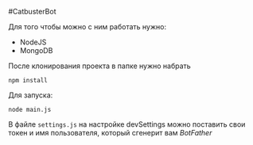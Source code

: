 #CatbusterBot

Для того чтобы можно с ним работать нужно:

- NodeJS
- MongoDB

После клонирования проекта в папке нужно набрать

    npm install

Для запуска:

    node main.js

В файле `settings.js` на настройке devSettings можно поставить свои токен и имя пользователя, который сгенерит вам *BotFather*